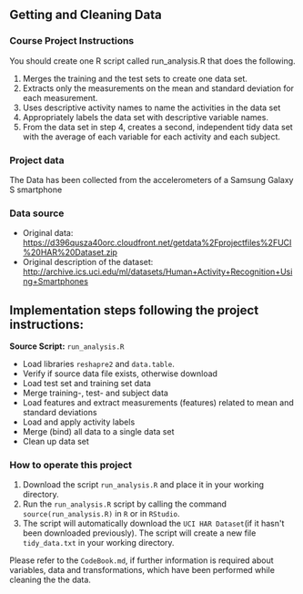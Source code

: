 ## Getting and Cleaning Data 
### Course Project Instructions
You should create one R script called run_analysis.R that does the following. 

1. Merges the training and the test sets to create one data set.
2. Extracts only the measurements on the mean and standard deviation for each measurement. 
3. Uses descriptive activity names to name the activities in the data set
4. Appropriately labels the data set with descriptive variable names. 
5. From the data set in step 4, creates a second, independent tidy data set with the average of each variable for each activity and each subject.

### Project data
The Data has been collected from the accelerometers of a Samsung Galaxy S smartphone

### Data source
* Original data: https://d396qusza40orc.cloudfront.net/getdata%2Fprojectfiles%2FUCI%20HAR%20Dataset.zip
* Original description of the dataset: http://archive.ics.uci.edu/ml/datasets/Human+Activity+Recognition+Using+Smartphones

## Implementation steps following the project instructions:
**Source Script:** `run_analysis.R` 

* Load libraries `reshapre2` and `data.table`.
* Verify if source data file exists, otherwise download 
* Load test set and training set data
* Merge training-, test- and subject data
* Load features and extract measurements (features) related to mean and standard deviations
* Load and apply activity labels
* Merge (bind) all data to a single data set
* Clean up data set

### How to operate this project
1. Download the script `run_analysis.R` and place it in your working directory.
2. Run the `run_analysis.R` script by calling the command `source(run_analysis.R)` in `R` or in `RStudio`.
3. The script will automatically download the `UCI HAR Dataset`(if it hasn't been downloaded previously). The script will create a new file `tidy_data.txt` in your 
   working directory.

Please refer to the `CodeBook.md`, if further information is required about variables, data and transformations, which have been performed while cleaning the 
the data.
